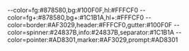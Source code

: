 --color=fg:#878580,bg:#100F0F,hl:#FFFCF0
--color=fg+:#878580,bg+:#1C1B1A,hl+:#FFFCF0
--color=border:#AF3029,header:#FFFCF0,gutter:#100F0F
--color=spinner:#24837B,info:#24837B,separator:#1C1B1A
--color=pointer:#AD8301,marker:#AF3029,prompt:#AD8301